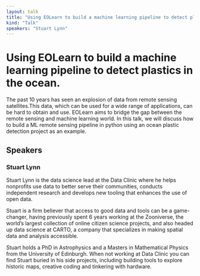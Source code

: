 ```yaml
---
layout: talk
title: "Using EOLearn to build a machine learning pipeline to detect plastics in the ocean."
kind: "Talk"
speakers: "Stuart Lynn"
---
```


# Using EOLearn to build a machine learning pipeline to detect plastics in the ocean.

The past 10 years has seen an explosion of data from remote sensing satellites.This data, which can be used for a wide range of applications, can be hard to obtain and use. EOLearn aims to bridge the gap between the remote sensing and machine learning world. In this talk, we will discuss how to build a ML remote sensing pipeline in python using an ocean plastic detection project as an example.

## Speakers

### Stuart Lynn

Stuart Lynn is the data science lead at the Data Clinic where he helps nonprofits use data to better serve their communities, conducts independent research and develops new tooling that enhances the use of open data. 

Stuart is a firm believer that access to good data and tools can be a game-changer, having previously spent 6 years working at the Zooniverse, the world’s largest collection of online citizen science projects, and also headed up data science at CARTO, a company that specializes in making spatial data and analysis accessible. 

Stuart holds a PhD in Astrophysics and a Masters in Mathematical Physics from the University of Edinburgh. When not working at Data Clinic you can find Stuart buried in his side projects, including building tools to explore historic maps, creative coding and tinkering with hardware.
